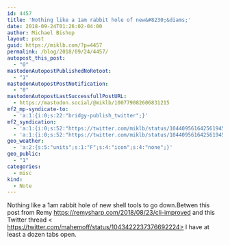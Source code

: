 ```yaml
---
id: 4457
title: 'Nothing like a 1am rabbit hole of new&#8230;&diams;'
date: 2018-09-24T01:26:02-04:00
author: Michael Bishop
layout: post
guid: https://miklb.com/?p=4457
permalink: /blog/2018/09/24/4457/
autopost_this_post:
  - "0"
mastodonAutopostPublishedNoRetoot:
  - "1"
mastodonAutopostPostNotification:
  - "0"
mastodonAutopostLastSuccessfullPostURL:
  - https://mastodon.social/@miklb/100779082606831215
mf2_mp-syndicate-to:
  - 'a:1:{i:0;s:22:"bridgy-publish_twitter";}'
mf2_syndication:
  - 'a:1:{i:0;s:52:"https://twitter.com/miklb/status/1044095616425619457";}'
  - 'a:1:{i:0;s:52:"https://twitter.com/miklb/status/1044095616425619457";}'
geo_weather:
  - 'a:2:{s:5:"units";s:1:"F";s:4:"icon";s:4:"none";}'
geo_public:
  - "1"
categories:
  - misc
kind:
  - Note
---
```

Nothing like a 1am rabbit hole of new shell tools to go down.Betwen this post from Remy <https://remysharp.com/2018/08/23/cli-improved> and this Twitter thread < https://twitter.com/mahemoff/status/1043422237376692224> I have at least a dozen tabs open.